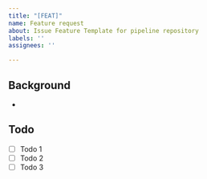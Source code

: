 ```yaml
---
title: "[FEAT]"
name: Feature request
about: Issue Feature Template for pipeline repository
labels: ''
assignees: ''

---
```


## Background
-

## Todo
- [ ] Todo 1
- [ ] Todo 2
- [ ] Todo 3
